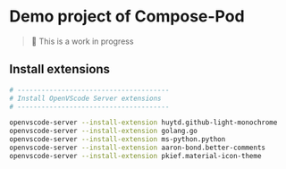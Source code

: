 # Demo project of Compose-Pod
> 🚧 This is a work in progress

## Install extensions

```bash
# --------------------------------------
# Install OpenVScode Server extensions
# --------------------------------------

openvscode-server --install-extension huytd.github-light-monochrome
openvscode-server --install-extension golang.go
openvscode-server --install-extension ms-python.python
openvscode-server --install-extension aaron-bond.better-comments
openvscode-server --install-extension pkief.material-icon-theme
```

